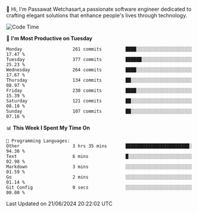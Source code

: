 
👋 Hi, I'm Passawat Wetchasart,a passionate software engineer dedicated to crafting elegant solutions that enhance people's lives through technology.


<!--START_SECTION:waka-->
![Code Time](http://img.shields.io/badge/Code%20Time-1%2C670%20hrs%2040%20mins-blue)

📅 **I'm Most Productive on Tuesday** 

```text
Monday                   261 commits         ████░░░░░░░░░░░░░░░░░░░░░   17.47 % 
Tuesday                  377 commits         ██████░░░░░░░░░░░░░░░░░░░   25.23 % 
Wednesday                264 commits         ████░░░░░░░░░░░░░░░░░░░░░   17.67 % 
Thursday                 134 commits         ██░░░░░░░░░░░░░░░░░░░░░░░   08.97 % 
Friday                   230 commits         ████░░░░░░░░░░░░░░░░░░░░░   15.39 % 
Saturday                 121 commits         ██░░░░░░░░░░░░░░░░░░░░░░░   08.10 % 
Sunday                   107 commits         ██░░░░░░░░░░░░░░░░░░░░░░░   07.16 % 
```


📊 **This Week I Spent My Time On** 

```text
💬 Programming Languages: 
Other                    3 hrs 35 mins       ████████████████████████░   94.30 % 
Text                     6 mins              █░░░░░░░░░░░░░░░░░░░░░░░░   02.98 % 
Markdown                 3 mins              ░░░░░░░░░░░░░░░░░░░░░░░░░   01.59 % 
Go                       2 mins              ░░░░░░░░░░░░░░░░░░░░░░░░░   01.14 % 
Git Config               0 secs              ░░░░░░░░░░░░░░░░░░░░░░░░░   00.00 % 
```


 Last Updated on 21/06/2024 20:22:02 UTC
<!--END_SECTION:waka-->

<!--
**markpassawat/markpassawat** is a ✨ _special_ ✨ repository because its `README.md` (this file) appears on your GitHub profile.

Here are some ideas to get you started:

- 🔭 I’m currently working on ...
- 🌱 I’m currently learning ...
- 👯 I’m looking to collaborate on ...
- 🤔 I’m looking for help with ...
- 💬 Ask me about ...
- 📫 How to reach me: ...
- 😄 Pronouns: He/Him
- ⚡ Fun fact: ...
-->
